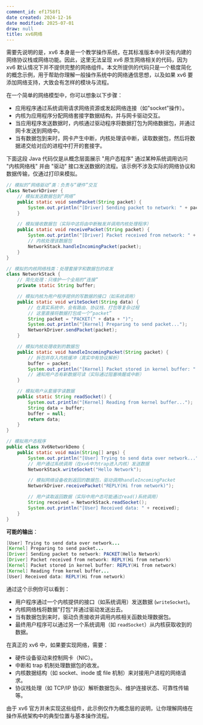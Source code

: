 ```yaml
---
comment_id: ef1758f1
date created: 2024-12-16
date modified: 2025-07-01
draw: null
title: xv6网络
---
```

需要先说明的是，xv6 本身是一个教学操作系统，在其标准版本中并没有内建的网络协议栈或网络功能。因此，这里无法呈现 xv6 原生网络相关的代码，因为 xv6 默认情况下并不提供完整的网络组件。本文所提供的代码只是一个极度简化的概念示例，用于帮助你理解一般操作系统中的网络通信思想，以及如果 xv6 要添加网络支持，大致会有怎样的模块与流程。

在一个简单的网络模型中，你可以想象以下步骤：

- 应用程序通过系统调用请求网络资源或发起网络连接（如"socket"操作）。
- 内核为应用程序分配网络套接字数据结构，并与网卡驱动交互。
- 当应用程序发送数据时，内核通过驱动程序将数据打包为网络数据包，并通过网卡发送到网络中。
- 当有数据包到来时，网卡产生中断，内核处理该中断，读取数据包，然后将数据递交给对应的进程中打开的套接字。

下面这段 Java 代码仅是从概念层面展示 "用户态程序" 通过某种系统调用访问 "内核网络栈" 并由 "驱动" 接口发送数据的流程。该示例不涉及实际的网络协议和数据传输，仅通过打印来模拟。

```java
// 模拟的“网络驱动”类：负责与“硬件”交互
class NetworkDriver {
    // 模拟发送数据包到“网络”
    public static void sendPacket(String packet) {
        System.out.println("[Driver] Sending packet to network: " + packet);
    }

    // 模拟接收数据包（实际中这将由中断触发并调用内核处理程序）
    public static void receivePacket(String packet) {
        System.out.println("[Driver] Packet received from network: " + packet);
        // 内核处理该数据包
        NetworkStack.handleIncomingPacket(packet);
    }
}

// 模拟的内核网络栈类：处理套接字和数据包的收发
class NetworkStack {
    // 简化处理：只维护一个全局的“连接”
    private static String buffer;

    // 模拟内核为用户程序提供的写数据的接口（如系统调用）
    public static void writeSocket(String data) {
        // 在真实系统中，会有路由、协议栈、打包等复杂过程
        // 这里直接将数据打包成一个“packet”
        String packet = "PACKET(" + data + ")";
        System.out.println("[Kernel] Preparing to send packet...");
        NetworkDriver.sendPacket(packet);
    }

    // 模拟内核处理收到的数据包
    public static void handleIncomingPacket(String packet) {
        // 拆包并存入内核缓冲（真实中有协议解析）
        buffer = packet;
        System.out.println("[Kernel] Packet stored in kernel buffer: " + buffer);
        // 通知用户态有新数据可读（实际通过阻塞唤醒或中断）
    }

    // 模拟用户从套接字读数据
    public static String readSocket() {
        System.out.println("[Kernel] Reading from kernel buffer...");
        String data = buffer;
        buffer = null;
        return data;
    }
}

// 模拟用户态程序
public class Xv6NetworkDemo {
    public static void main(String[] args) {
        System.out.println("[User] Trying to send data over network...");
        // 用户通过系统调用（在xv6中为trap进入内核）发送数据
        NetworkStack.writeSocket("Hello Network");

        // 模拟网络设备收到返回的数据包，驱动调用handleIncomingPacket
        NetworkDriver.receivePacket("REPLY(Hi from network)");

        // 用户读取返回数据（实际中用户态可能通过read()系统调用）
        String received = NetworkStack.readSocket();
        System.out.println("[User] Received data: " + received);
    }
}
```

**可能的输出**：

```Java
[User] Trying to send data over network...
[Kernel] Preparing to send packet...
[Driver] Sending packet to network: PACKET(Hello Network)
[Driver] Packet received from network: REPLY(Hi from network)
[Kernel] Packet stored in kernel buffer: REPLY(Hi from network)
[Kernel] Reading from kernel buffer...
[User] Received data: REPLY(Hi from network)
```

通过这个示例你可以看到：

- 用户程序通过一个内核提供的接口（如系统调用）发送数据 (`writeSocket`)。
- 内核网络栈将数据"打包"并通过驱动发送出去。
- 当有数据包到来时，驱动负责接收并调用内核相关函数处理数据包。
- 最终用户程序可以通过另一个系统调用（如 `readSocket`）从内核获取收到的数据。

在真正的 xv6 中，如果要实现网络，需要：

- 硬件设备驱动来控制网卡（NIC）。
- 中断和 trap 机制处理数据包的收发。
- 内核数据结构（如 socket、inode 或 file 机制）来对接用户进程的网络请求。
- 协议栈处理（如 TCP/IP 协议）解析数据包头、维护连接状态、可靠性传输等。

由于 xv6 官方并未实现这些组件，此示例仅作为概念层的说明，让你理解网络在操作系统架构中的典型位置与基本操作流程。
